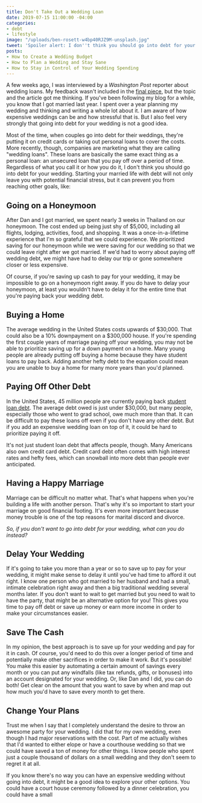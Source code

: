 ```yaml
---
title: Don't Take Out a Wedding Loan
date: 2019-07-15 11:00:00 -04:00
categories:
- debt
- lifestyle
image: "/uploads/ben-rosett-w4bp40RJZ9M-unsplash.jpg"
tweet: 'Spoiler alert: I don''t think you should go into debt for your wedding.'
posts:
- How to Create a Wedding Budget
- How to Plan a Wedding and Stay Sane
- How to Stay in Control of Your Wedding Spending
---
```


A few weeks ago, I was interviewed by a *Washington Post* reporter about wedding loans. My feedback wasn't included in the [final piece](https://www.washingtonpost.com/business/2019/06/19/married-debt-couples-are-taking-out-loans-pay-their-weddings/?noredirect=on&utm_term=.2e57f929ec82), but the topic and the article got me thinking. If you've been following my blog for a while, you know that I got married last year. I spent over a year planning my wedding and thinking and writing a whole lot about it. I am aware of how expensive weddings can be and how stressful that is. But I also feel very strongly that going into debt for your wedding is not a good idea.

Most of the time, when couples go into debt for their weddings, they're putting it on credit cards or taking out personal loans to cover the costs. More recently, though, companies are marketing what they are calling "wedding loans". These loans are basically the same exact thing as a personal loan: an unsecured loan that you pay off over a period of time. Regardless of what you call it or how you do it, I don't think you should go into debt for your wedding. Starting your married life with debt will not only leave you with potential financial stress, but it can prevent you from reaching other goals, like:

## Going on a Honeymoon

After Dan and I got married, we spent nearly 3 weeks in Thailand on our honeymoon. The cost ended up being just shy of $5,000, including all flights, lodging, activities, food, and shopping. It was a once-in-a-lifetime experience that I'm so grateful that we could experience. We prioritized saving for our honeymoon while we were saving for our wedding so that we could leave right after we got married. If we'd had to worry about paying off wedding debt, we might have had to delay our trip or gone somewhere closer or less expensive. 

Of course, if you're saving up cash to pay for your wedding, it may be impossible to go on a honeymoon right away. If you do have to delay your honeymoon, at least you wouldn't have to delay it for the entire time that you're paying back your wedding debt. 

## Buying a Home

The average wedding in the United States costs upwards of $30,000. That could also be a 10% downpayment on a $300,000 house. If you're spending the first couple years of marriage paying off your wedding, you may not be able to prioritize saving up for a down payment on a home. Many young people are already putting off buying a home because they have student loans to pay back. Adding another hefty debt to the equation could mean you are unable to buy a home for many more years than you'd planned. 

## Paying Off Other Debt

In the United States, 45 million people are currently paying back [student loan debt](https://studentloanhero.com/student-loan-debt-statistics/). The average debt owed is just under $30,000, but many people, especially those who went to grad school, owe much more than that. It can be difficult to pay these loans off even if you don't have any other debt. But if you add an expensive wedding loan on top of it, it could be hard to prioritize paying it off. 

It's not just student loan debt that affects people, though. Many Americans also own credit card debt. Credit card debt often comes with high interest rates and hefty fees, which can snowball into more debt than people ever anticipated. 

## Having a Happy Marriage

Marriage can be difficult no matter what. That's what happens when you're building a life with another person. That's why it's so important to start your marriage on good financial footing. It's even more important because money trouble is one of the top reasons for marital discord and divorce. 

*So, if you don't want to go into debt for your wedding, what can you do instead?*

## Delay Your Wedding

If it's going to take you more than a year or so to save up to pay for your wedding, it might make sense to delay it until you've had time to afford it out right. I know one person who got married to her husband and had a small, intimate celebration right away and then a big traditional wedding several months later. If you don't want to wait to get married but you need to wait to have the party, that might be an alternative option for you! This gives you time to pay off debt or save up money or earn more income in order to make your circumstances easier. 

## Save The Cash

In my opinion, the best approach is to save up for your wedding and pay for it in cash. Of course, you'd need to do this over a longer period of time and potentially make other sacrifices in order to make it work. But it's possible! You make this easier by automating a certain amount of savings every month or you can put any windfalls (like tax refunds, gifts, or bonuses) into an account designated for your wedding. Or, like Dan and I did, you can do both! Get clear on the amount that you want to save by when and map out how much you'd have to save every month to get there.

## Change Your Plans

Trust me when I say that I completely understand the desire to throw an awesome party for your wedding. I did that for my own wedding, even though I had major reservations with the cost. Part of me actually wishes that I'd wanted to either elope or have a courthouse wedding so that we could have saved a ton of money for other things. I know people who spent just a couple thousand of dollars on a small wedding and they don't seem to regret it at all.

If you know there's no way you can have an expensive wedding without going into debt, it might be a good idea to explore your other options. You could have a court house ceremony followed by a dinner celebration, you could have a small